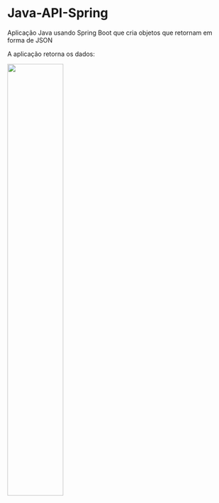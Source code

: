 # Java-API-Spring
<p>Aplicação Java usando Spring Boot  que cria objetos que retornam em forma de JSON</p>
<p>A aplicação retorna os dados:</p>
<img src="https://github.com/JessicaMoreiraS/Java-API-Spring/assets/100448388/0204a526-c1f9-4fd4-8210-c6987f035a58" width="50%">
